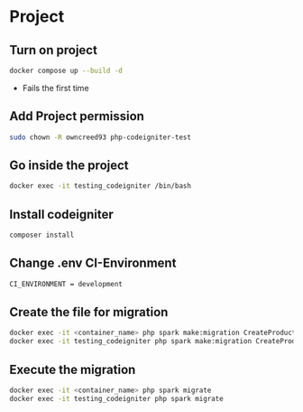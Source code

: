 # Project

## Turn on project
```bash
docker compose up --build -d
```
- Fails the first time

##  Add Project permission
```bash
sudo chown -R owncreed93 php-codeigniter-test
```

## Go inside the project
```bash
docker exec -it testing_codeigniter /bin/bash
```

## Install codeigniter
```bash
composer install
```

## Change .env CI-Environment
```bash
CI_ENVIRONMENT = development
```

## Create the file for migration
```bash
docker exec -it <container_name> php spark make:migration CreateProductosTable
docker exec -it testing_codeigniter php spark make:migration CreateProductosTable
```

## Execute the migration
```bash
docker exec -it <container_name> php spark migrate
docker exec -it testing_codeigniter php spark migrate
```